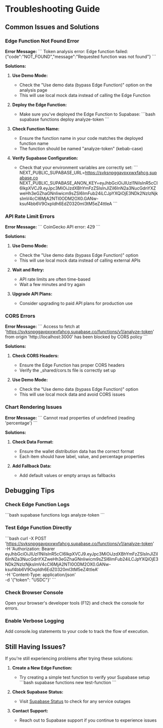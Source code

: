 # Troubleshooting Guide

## Common Issues and Solutions

### Edge Function Not Found Error

**Error Message:**
\`\`\`
Token analysis error: Edge function failed: {"code":"NOT_FOUND","message":"Requested function was not found"}
\`\`\`

**Solutions:**

1. **Use Demo Mode:**
   - Check the "Use demo data (bypass Edge Function)" option on the analysis page
   - This will use local mock data instead of calling the Edge Function

2. **Deploy the Edge Function:**
   - Make sure you've deployed the Edge Function to Supabase:
   \`\`\`bash
   supabase functions deploy analyze-token
   \`\`\`

3. **Check Function Name:**
   - Ensure the function name in your code matches the deployed function name
   - The function should be named "analyze-token" (kebab-case)

4. **Verify Supabase Configuration:**
   - Check that your environment variables are correctly set:
   \`\`\`
   NEXT_PUBLIC_SUPABASE_URL=https://svksnpggavpxxwxfahcg.supabase.co
   NEXT_PUBLIC_SUPABASE_ANON_KEY=eyJhbGciOiJIUzI1NiIsInR5cCI6IkpXVCJ9.eyJpc3MiOiJzdXBhYmFzZSIsInJlZiI6InN2a3NucGdnYXZweHh3eGZhaGNnIiwicm9sZSI6ImFub24iLCJpYXQiOjE3NDk2NzIzNjksImV4cCI6MjA2NTI0ODM2OX0.GANw-ksuf4bb6V9OxpIdh6EdZ0320ml3tM5eZ4ttIeA
   \`\`\`

### API Rate Limit Errors

**Error Message:**
\`\`\`
CoinGecko API error: 429
\`\`\`

**Solutions:**

1. **Use Demo Mode:**
   - Check the "Use demo data (bypass Edge Function)" option
   - This will use local mock data instead of calling external APIs

2. **Wait and Retry:**
   - API rate limits are often time-based
   - Wait a few minutes and try again

3. **Upgrade API Plans:**
   - Consider upgrading to paid API plans for production use

### CORS Errors

**Error Message:**
\`\`\`
Access to fetch at 'https://svksnpggavpxxwxfahcg.supabase.co/functions/v1/analyze-token' from origin 'http://localhost:3000' has been blocked by CORS policy
\`\`\`

**Solutions:**

1. **Check CORS Headers:**
   - Ensure the Edge Function has proper CORS headers
   - Verify the _shared/cors.ts file is correctly set up

2. **Use Demo Mode:**
   - Check the "Use demo data (bypass Edge Function)" option
   - This will use local mock data and avoid CORS issues

### Chart Rendering Issues

**Error Message:**
\`\`\`
Cannot read properties of undefined (reading 'percentage')
\`\`\`

**Solutions:**

1. **Check Data Format:**
   - Ensure the wallet distribution data has the correct format
   - Each item should have label, value, and percentage properties

2. **Add Fallback Data:**
   - Add default values or empty arrays as fallbacks

## Debugging Tips

### Check Edge Function Logs

\`\`\`bash
supabase functions logs analyze-token
\`\`\`

### Test Edge Function Directly

\`\`\`bash
curl -X POST 'https://svksnpggavpxxwxfahcg.supabase.co/functions/v1/analyze-token' \
  -H 'Authorization: Bearer eyJhbGciOiJIUzI1NiIsInR5cCI6IkpXVCJ9.eyJpc3MiOiJzdXBhYmFzZSIsInJlZiI6InN2a3NucGdnYXZweHh3eGZhaGNnIiwicm9sZSI6ImFub24iLCJpYXQiOjE3NDk2NzIzNjksImV4cCI6MjA2NTI0ODM2OX0.GANw-ksuf4bb6V9OxpIdh6EdZ0320ml3tM5eZ4ttIeA' \
  -H 'Content-Type: application/json' \
  -d '{"token": "USDC"}'
\`\`\`

### Check Browser Console

Open your browser's developer tools (F12) and check the console for errors.

### Enable Verbose Logging

Add console.log statements to your code to track the flow of execution.

## Still Having Issues?

If you're still experiencing problems after trying these solutions:

1. **Create a New Edge Function:**
   - Try creating a simple test function to verify your Supabase setup
   \`\`\`bash
   supabase functions new test-function
   \`\`\`

2. **Check Supabase Status:**
   - Visit [Supabase Status](https://status.supabase.com) to check for any service outages

3. **Contact Support:**
   - Reach out to Supabase support if you continue to experience issues
